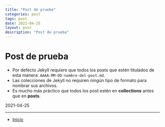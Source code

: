 ```yaml
---
title: "Post de prueba"
categories: post
tags: post
date: 2021-04-25
layout: post
description: "Post de prueba"
---
```


# Post de prueba

- Por defecto Jekyll requiere que todos los posts que estén titulados de esta manera: `AAAA-MM-DD-nombre-del-post.md`.
- Las colecciones de Jekyll no requiren ningún tipo de formato para nombrar sus archivos.
- Es mucho más práctico que todos los post estén en **collections** antes que en **posts**.

2021-04-25


***

- <a href="/blog-de-bolsillo/">Inicio</a>
